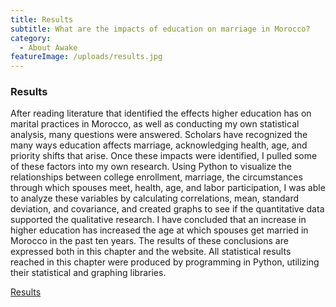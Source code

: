 ```yaml
---
title: Results
subtitle: What are the impacts of education on marriage in Morocco?
category:
  - About Awake
featureImage: /uploads/results.jpg
---
```

### Results
After reading literature that identified the effects higher education has on marital practices in Morocco, as well as conducting my own statistical analysis, many questions were answered. Scholars have recognized the many ways education affects marriage, acknowledging health, age, and priority shifts that arise. Once these impacts were identified, I pulled some of these factors into my own research. Using Python to visualize the relationships between college enrollment, marriage, the circumstances through which spouses meet, health, age, and labor participation, I was able to analyze these variables by calculating correlations, mean, standard deviation, and covariance, and created graphs to see if the quantitative data supported the qualitative research. I have concluded that an increase in higher education has increased the age at which spouses get married in Morocco in the past ten years. The results of these conclusions are expressed both in this chapter and the website. All statistical results reached in this chapter were produced by programming in Python, utilizing their statistical and graphing libraries.

[Results](https://docs.google.com/document/d/1uRVXJ2gN_DhcFJhhRu4J9ngouDsQ8t84XMmTRVnD0tI/export?format=pdf)
